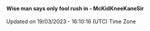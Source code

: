 #### Wise man says only fool rush in - McKidKneeKaneSir
Updated on 19/03/2023 - 16:10:16 (UTC) Time Zone
